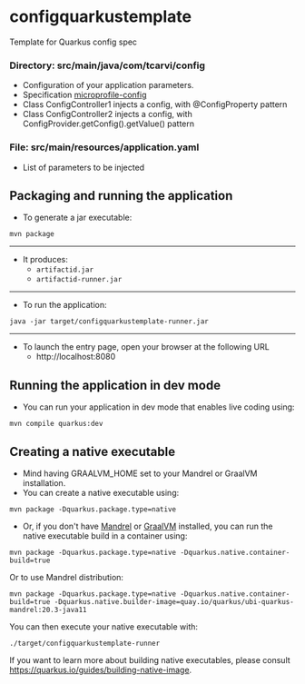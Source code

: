 # configquarkustemplate
Template for Quarkus config spec

### Directory: src/main/java/com/tcarvi/config
- Configuration of your application parameters. 
- Specification [microprofile-config](https://microprofile.io/project/eclipse/microprofile-config)
- Class ConfigController1 injects a config, with @ConfigProperty pattern
- Class ConfigController2 injects a config, with ConfigProvider.getConfig().getValue() pattern

### File: src/main/resources/application.yaml
- List of parameters to be injected 

## Packaging and running the application
- To generate a jar executable:  
```console
mvn package
```  

---

- It produces:  
    - `artifactid.jar`
    - `artifactid-runner.jar`

---

- To run the application:
```console
java -jar target/configquarkustemplate-runner.jar
```  

---

- To launch the entry page, open your browser at the following URL
    - http://localhost:8080

## Running the application in dev mode
- You can run your application in dev mode that enables live coding using:  
```console
mvn compile quarkus:dev
```  

## Creating a native executable
- Mind having GRAALVM_HOME set to your Mandrel or GraalVM installation.
- You can create a native executable using:
```console
mvn package -Dquarkus.package.type=native
```  
- Or, if you don't have [Mandrel](https://github.com/graalvm/mandrel/releases/) or
[GraalVM](https://github.com/graalvm/graalvm-ce-builds/releases) installed, you can run the native executable
build in a container using:
```console
mvn package -Dquarkus.package.type=native -Dquarkus.native.container-build=true
```  
Or to use Mandrel distribution:
```console
mvn package -Dquarkus.package.type=native -Dquarkus.native.container-build=true -Dquarkus.native.builder-image=quay.io/quarkus/ubi-quarkus-mandrel:20.3-java11
```  

You can then execute your native executable with:
```console
./target/configquarkustemplate-runner
```  
If you want to learn more about building native executables, please consult https://quarkus.io/guides/building-native-image.